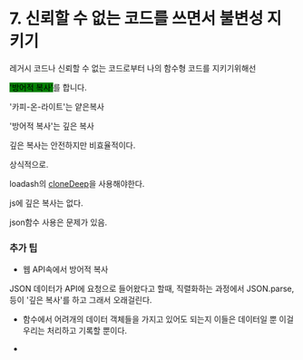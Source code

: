 # 7. 신뢰할 수 없는 코드를 쓰면서 불변성 지키기

레거시 코드나 신뢰할 수 없는 코드로부터 나의 함수형 코드를 지키기위해선

<mark style="background-color:green;">'방어적 복사'</mark>를 합니다.



'카피-온-라이트'는 얕은복사

'방어적 복사'는 깊은 복사



깊은 복사는 안전하지만 비효율적이다.

상식적으로.



loadash의 [cloneDeep](https://lodash.com/docs/4.17.15#cloneDeep)을 사용해야한다.

js에 깊은 복사는 없다.

json함수 사용은 문제가 있음.



### 추가 팁

* 웹 API속에서 방어적 복사

JSON 데이터가 API에 요청으로 들어왔다고 할때, 직렬화하는 과정에서 JSON.parse, 등이 '깊은 복사'를 하고 그래서 오래걸린다.



* 함수에서 어려개의 데이터 객체들을 가지고 있어도 되는지 이들은 데이터일 뿐 이걸 우리는 처리하고 기록할 뿐이다.



*
